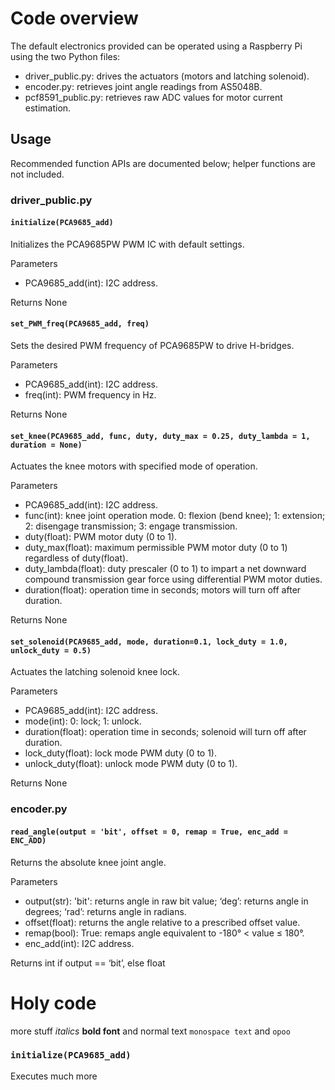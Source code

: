 # Code overview
The default electronics provided can be operated using a Raspberry Pi using the two Python files:
* driver_public.py: drives the actuators (motors and latching solenoid).
* encoder.py: retrieves joint angle readings from AS5048B.
* pcf8591_public.py: retrieves raw ADC values for motor current estimation.

## Usage
Recommended function APIs are documented below; helper functions are not included.

### driver_public.py
#### `initialize(PCA9685_add)`
Initializes the PCA9685PW PWM IC with default settings.

Parameters
*	PCA9685_add(int): I2C address.

Returns None

#### `set_PWM_freq(PCA9685_add, freq)`
Sets the desired PWM frequency of PCA9685PW to drive H-bridges.

Parameters
*	PCA9685_add(int): I2C address.
*	freq(int): PWM frequency in Hz.

Returns None

#### `set_knee(PCA9685_add, func, duty, duty_max = 0.25, duty_lambda = 1, duration = None)`
Actuates the knee motors with specified mode of operation.

Parameters
*	PCA9685_add(int): I2C address.
*	func(int): knee joint operation mode. 0: flexion (bend knee); 1: extension; 2: disengage transmission; 3: engage transmission.
*	duty(float): PWM motor duty (0 to 1).
*	duty_max(float): maximum permissible PWM motor duty (0 to 1) regardless of duty(float).
*	duty_lambda(float): duty prescaler (0 to 1) to impart a net downward compound transmission gear force using differential PWM motor duties.
*	duration(float): operation time in seconds; motors will turn off after duration.

Returns None

#### `set_solenoid(PCA9685_add, mode, duration=0.1, lock_duty = 1.0, unlock_duty = 0.5)`
Actuates the latching solenoid knee lock.

Parameters
*	PCA9685_add(int): I2C address.
*	mode(int): 0: lock; 1: unlock.
*	duration(float): operation time in seconds; solenoid will turn off after duration.
*	lock_duty(float): lock mode PWM duty (0 to 1).
*	unlock_duty(float): unlock mode PWM duty (0 to 1).

Returns None

### encoder.py
#### `read_angle(output = 'bit', offset = 0, remap = True, enc_add = ENC_ADD)`
Returns the absolute knee joint angle.

Parameters
*	output(str): 'bit': returns angle in raw bit value; ‘deg’: returns angle in degrees; ‘rad’: returns angle in radians.
*	offset(float): returns the angle relative to a prescribed offset value.
*	remap(bool): True: remaps angle equivalent to -180° < value ≤ 180°.
*	enc_add(int): I2C address.

Returns int if output == ‘bit’, else float


# Holy code
more stuff *italics* **bold font** and normal text
``monospace text``
and ````opoo````

### `initialize(PCA9685_add)`
Executes much more
